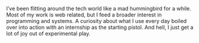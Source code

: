 I&rsquo;ve been flitting around the tech world like a mad hummingbird for a while. Most of my work is web related, but I feed a broader interest in programming and systems. A curiosity about what I use every day boiled over into action with an internship as the starting pistol. And hell, I just get a lot of joy out of experimental play.